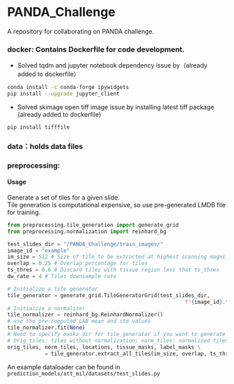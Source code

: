 # PANDA_Challenge
A repository for collaborating on PANDA challenge.
### docker: Contains Dockerfile for code development.
* Solved tqdm and jupyter notebook dependency issue by（already added to dockerfile）
```bash
conda install -c conda-forge ipywidgets
pip install --upgrade jupyter_client
```

* Solved skimage open tiff image issue by installing latest tiff package (already added to dockerfile)
```bash
pip install tifffile
```
### data：holds data files

### preprocessing:
#### Usage
Generate a set of tiles for a given slide.  
Tile generation is computational expensive, so use pre-generated LMDB file for training. 

```python
from preprocessing.tile_generation import generate_grid
from preprocessing.normalization import reinhard_bg

test_slides_dir = "/PANDA_Challenge/train_images/"
image_id = "example"
im_size = 512 # Size of tile to be extracted at highest scanning magnification
overlap = 0.25 # Overlap percentage for tiles
ts_thres = 0.6 # Discard tiles with tissue region less that ts_thres
dw_rate = 4 # Tiles downsample rate

# Initialize a tile generator
tile_generator = generate_grid.TileGeneratorGrid(test_slides_dir,
                                                         f"{image_id}.tiff", masks_dir=None, verbose=False)
# Initialize a normalizer
tile_normalizer = reinhard_bg.ReinhardNormalizer()
# use the pre-computed LAB mean and std values
tile_normalizer.fit(None)
# Need to specify masks_dir for tile_generator if you want to generate labeled masks for each tile. 
# Orig_tiles: tiles without normalization; norm_tiles: normalized tiles. 
orig_tiles, norm_tiles, locations, tissue_masks, label_masks \
            = tile_generator.extract_all_tiles(im_size, overlap, ts_thres, dw_rate, tile_normalizer)
```  
An example dataloader can be found in `prediction_models/att_mil/datasets/test_slides.py`

